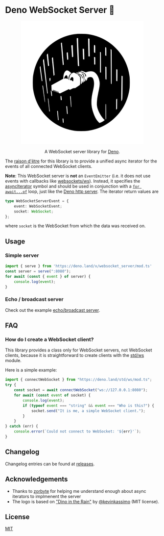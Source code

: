 # Deno WebSocket Server 🔌
<p align="center">
	<img src="./sockie.svg">
</p>
<p align="center">
A WebSocket server library for <a href="https://deno.land">Deno</a>.
</p>

The [raison d'être](https://en.wiktionary.org/wiki/raison_d%27%C3%AAtre) for this library is to provide a unified async iterator for the events of all connected WebSocket clients.

**Note**: This WebSocket server is **not** an `EventEmitter` (i.e. it does not use events with callbacks like [websockets/ws](https://github.com/websockets/ws)).
Instead, it specifies the [asyncIterator](https://developer.mozilla.org/en-US/docs/Web/JavaScript/Reference/Global_Objects/Symbol/asyncIterator) symbol and should be used in conjunction with a [`for await...of`](https://developer.mozilla.org/en-US/docs/Web/JavaScript/Reference/Statements/for-await...of) loop, just like the [Deno http server](https://deno.land/std/http/server.ts).
The iterator return values are
```typescript
type WebSocketServerEvent = {
	event: WebSocketEvent;
	socket: WebSocket;
};
```
where `socket` is the WebSocket from which the data was received on.

## Usage

### Simple server
```typescript
import { serve } from 'https://deno.land/x/websocket_server/mod.ts'
const server = serve(":8080");
for await (const { event } of server) {
	console.log(event);
}
```

### Echo / broadcast server
Check out the example [echo/broadcast server](example_server.ts).

## FAQ

### How do I create a WebSocket client?
This library provides a class only for WebSocket servers, not WebSocket clients, because it is straightforward to create clients with the [std/ws](https://deno.land/std/ws/) module.

Here is a simple example:
```typescript
import { connectWebSocket } from "https://deno.land/std/ws/mod.ts";
try {
	const socket = await connectWebSocket("ws://127.0.0.1:8080");
	for await (const event of socket) {
		console.log(event);
		if (typeof event === "string" && event === "Who is this?") {
			socket.send("It is me, a simple WebSocket client.");
		}
	}
} catch (err) {
	console.error(`Could not connect to WebSocket: '${err}'`);
}
```

## Changelog
Changelog entries can be found at [releases](https://github.com/JohanWinther/websocket-server/releases).

## Acknowledgements
- Thanks to [zorbyte](https://github.com/zorbyte) for helping me understand enough about async iterators to implmenent the server
- The logo is based on ["Dino in the Rain"](https://github.com/denolib/high-res-deno-logo) by [@kevinkassimo](https://github.com/kevinkassimo) (MIT license).

## License
[MIT](LICENSE)
